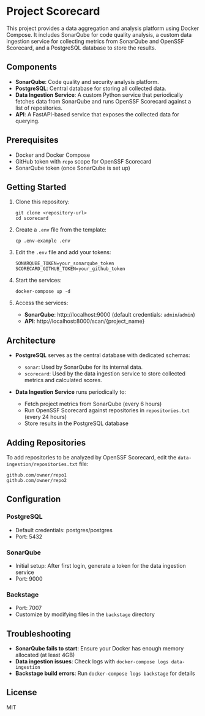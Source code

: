 # Project Scorecard

This project provides a data aggregation and analysis platform using Docker Compose. It includes SonarQube for code quality analysis, a custom data ingestion service for collecting metrics from SonarQube and OpenSSF Scorecard, and a PostgreSQL database to store the results.

## Components

- **SonarQube**: Code quality and security analysis platform.
- **PostgreSQL**: Central database for storing all collected data.
- **Data Ingestion Service**: A custom Python service that periodically fetches data from SonarQube and runs OpenSSF Scorecard against a list of repositories.
- **API**: A FastAPI-based service that exposes the collected data for querying.

## Prerequisites

- Docker and Docker Compose
- GitHub token with `repo` scope for OpenSSF Scorecard
- SonarQube token (once SonarQube is set up)

## Getting Started

1. Clone this repository:
   ```
   git clone <repository-url>
   cd scorecard
   ```

2. Create a `.env` file from the template:
   ```
   cp .env-example .env
   ```

3. Edit the `.env` file and add your tokens:
   ```
   SONARQUBE_TOKEN=your_sonarqube_token
   SCORECARD_GITHUB_TOKEN=your_github_token
   ```

4. Start the services:
   ```
   docker-compose up -d
   ```

5. Access the services:
   - **SonarQube**: http://localhost:9000 (default credentials: `admin`/`admin`)
   - **API**: http://localhost:8000/scan/{project_name}

## Architecture

- **PostgreSQL** serves as the central database with dedicated schemas:
  - `sonar`: Used by SonarQube for its internal data.
  - `scorecard`: Used by the data ingestion service to store collected metrics and calculated scores.

- **Data Ingestion Service** runs periodically to:
  - Fetch project metrics from SonarQube (every 6 hours)
  - Run OpenSSF Scorecard against repositories in `repositories.txt` (every 24 hours)
  - Store results in the PostgreSQL database

## Adding Repositories

To add repositories to be analyzed by OpenSSF Scorecard, edit the `data-ingestion/repositories.txt` file:

```
github.com/owner/repo1
github.com/owner/repo2
```

## Configuration

### PostgreSQL
- Default credentials: postgres/postgres
- Port: 5432

### SonarQube
- Initial setup: After first login, generate a token for the data ingestion service
- Port: 9000

### Backstage
- Port: 7007
- Customize by modifying files in the `backstage` directory

## Troubleshooting

- **SonarQube fails to start**: Ensure your Docker has enough memory allocated (at least 4GB)
- **Data ingestion issues**: Check logs with `docker-compose logs data-ingestion`
- **Backstage build errors**: Run `docker-compose logs backstage` for details

## License

MIT
